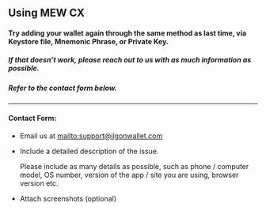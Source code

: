 ## Using MEW CX

#### Try adding your wallet again through the same method as last time, via Keystore file, Mnemonic Phrase, or Private Key.

##### If that doesn’t work, please reach out to us with as much information as possible.

##### Refer to the contact form below.

***

#### Contact Form:

* Email us at <mailto:support@ilgonwallet.com>

* <p>Include a detailed description of the issue.</p>
  <note>Please include as many details as possible, such as phone / computer model, OS number, version of the app / site you are using, browser version etc.</note>

* Attach screenshots (optional)
